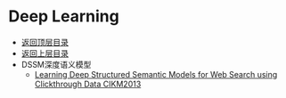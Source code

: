 # Deep Learning

* [返回顶层目录](../../../SUMMARY.md)
* [返回上层目录](../natural-language-processing.md)
* DSSM深度语义模型
  * [Learning Deep Structured Semantic Models for Web Search using Clickthrough Data CIKM2013](Learning-Deep-Structured-Semantic-Models-for-Web-Search-using-Clickthrough-Data.md)








